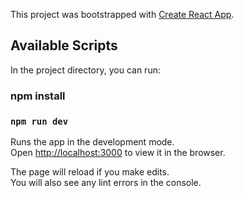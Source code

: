 This project was bootstrapped with [Create React App](https://github.com/facebook/create-react-app).

## Available Scripts

In the project directory, you can run:
### npm install 

### `npm run dev`

Runs the app in the development mode.<br />
Open [http://localhost:3000](http://localhost:3000) to view it in the browser.

The page will reload if you make edits.<br />
You will also see any lint errors in the console.

